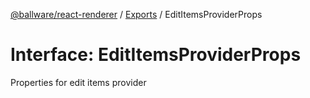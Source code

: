 [@ballware/react-renderer](../README.md) / [Exports](../modules.md) / EditItemsProviderProps

# Interface: EditItemsProviderProps

Properties for edit items provider
